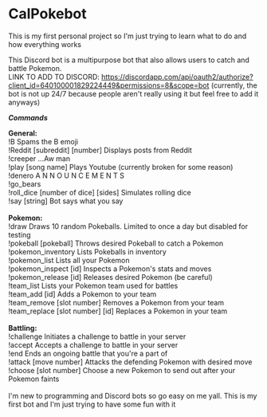 # CalPokebot
This is my first personal project so I'm just trying to learn what to do and how everything works

This Discord bot is a multipurpose bot that also allows users to catch and battle Pokemon.<br>
LINK TO ADD TO DISCORD: https://discordapp.com/api/oauth2/authorize?client_id=640100001829224449&permissions=8&scope=bot
(currently, the bot is not up 24/7 because people aren't really using it but feel free to add it anyways)

***Commands***

<b>General:</b><br>
!B Spams the B emoji<br>
!Reddit [subreddit] [number] Displays posts from Reddit<br>
!creeper ...Aw man<br>
!play [song name] Plays Youtube (currently broken for some reason)<br>
!denero A N N O U N C E M E N T S<br>
!go_bears<br>
!roll_dice [number of dice] [sides] Simulates rolling dice<br>
!say [string] Bot says what you say <br>
<br>
<b>Pokemon:</b><br>
!draw Draws 10 random Pokeballs. Limited to once a day but disabled for testing<br>
!pokeball [pokeball] Throws desired Pokeball to catch a Pokemon<br>
!pokemon_inventory Lists Pokeballs in inventory<br>
!pokemon_list Lists all your Pokemon<br>
!pokemon_inspect [id] Inspects a Pokemon's stats and moves<br>
!pokemon_release [id] Releases desired Pokemon (be careful)<br>
!team_list Lists your Pokemon team used for battles<br>
!team_add [id] Adds a Pokemon to your team<br>
!team_remove [slot number] Removes a Pokemon from your team<br>
!team_replace [slot number] [id] Replaces a Pokemon in your team<br>
<br>
<b>Battling:</b><br>
!challenge Initiates a challenge to battle in your server<br>
!accept Accepts a challenge to battle in your server<br>
!end Ends an ongoing battle that you're a part of<br>
!attack [move number] Attacks the defending Pokemon with desired move<br>
!choose [slot number] Choose a new Pokemon to send out after your Pokemon faints<br>
<br>
I'm new to programming and Discord bots so go easy on me yall. This is my first bot and I'm just trying to have some fun with it
